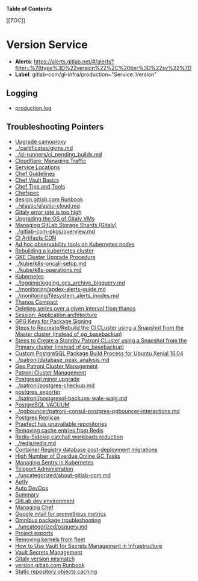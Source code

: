 <!-- MARKER: do not edit this section directly. Edit services/service-catalog.yml then run scripts/generate-docs -->

**Table of Contents**

[[_TOC_]]

# Version Service

* **Alerts**: <https://alerts.gitlab.net/#/alerts?filter=%7Btype%3D%22version%22%2C%20tier%3D%22sv%22%7D>
* **Label**: gitlab-com/gl-infra/production~"Service::Version"

## Logging

* [production.log](/var/log/version/)

## Troubleshooting Pointers

* [Upgrade camoproxy](../camoproxy/upgrade-camoproxy.md)
* [../certificates/gkms.md](../certificates/gkms.md)
* [../ci-runners/ci_pending_builds.md](../ci-runners/ci_pending_builds.md)
* [Cloudflare: Managing Traffic](../cloudflare/managing-traffic.md)
* [Service Locations](../cloudflare/services-locations.md)
* [Chef Guidelines](../config_management/chef-guidelines.md)
* [Chef Vault Basics](../config_management/chef-vault.md)
* [Chef Tips and Tools](../config_management/chef-workflow.md)
* [Chefspec](../config_management/chefspec.md)
* [design.gitlab.com Runbook](../design/design-gitlab-com.md)
* [../elastic/elastic-cloud.md](../elastic/elastic-cloud.md)
* [Gitaly error rate is too high](../gitaly/gitaly-error-rate.md)
* [Upgrading the OS of Gitaly VMs](../gitaly/gitaly-os-upgrade.md)
* [Managing GitLab Storage Shards (Gitaly)](../gitaly/storage-sharding.md)
* [../gitlab-com-pkgs/overview.md](../gitlab-com-pkgs/overview.md)
* [CI Artifacts CDN](../google-cloud-storage/artifacts-cdn.md)
* [Ad hoc observability tools on Kubernetes nodes](../kube/k8s-adhoc-observability.md)
* [Rebuilding a kubernetes cluster](../kube/k8s-cluster-rebuild.md)
* [GKE Cluster Upgrade Procedure](../kube/k8s-cluster-upgrade.md)
* [../kube/k8s-oncall-setup.md](../kube/k8s-oncall-setup.md)
* [../kube/k8s-operations.md](../kube/k8s-operations.md)
* [Kubernetes](../kube/kubernetes.md)
* [../logging/logging_gcs_archive_bigquery.md](../logging/logging_gcs_archive_bigquery.md)
* [../monitoring/apdex-alerts-guide.md](../monitoring/apdex-alerts-guide.md)
* [../monitoring/filesystem_alerts_inodes.md](../monitoring/filesystem_alerts_inodes.md)
* [Thanos Compact](../monitoring/thanos-compact.md)
* [Deleting series over a given interval from thanos](../monitoring/thanos-delete-series-interval.md)
* [Session: Application architecture](../onboarding/architecture.md)
* [GPG Keys for Package Signing](../packaging/manage-package-signing-keys.md)
* [Steps to Recreate/Rebuild the CI CLuster using a Snapshot from the Master cluster (instead of pg_basebackup)](../patroni-ci/rebuild_ci_cluster_from_prod.md)
* [Steps to Create a Standby Patroni CLuster using a Snapshot from the Primary cluster (instead of pg_basebackup)](../patroni/build_cluster_from_snapshot.md)
* [Custom PostgreSQL Package Build Process for Ubuntu Xenial 16.04](../patroni/custom_postgres_packages.md)
* [../patroni/database_peak_analysis.md](../patroni/database_peak_analysis.md)
* [Geo Patroni Cluster Management](../patroni/geo-patroni-cluster.md)
* [Patroni Cluster Management](../patroni/patroni-management.md)
* [Postgresql minor upgrade](../patroni/pg_minor_upgrade.md)
* [../patroni/postgres-checkup.md](../patroni/postgres-checkup.md)
* [postgres_exporter](../patroni/postgres_exporter.md)
* [../patroni/postgresql-backups-wale-walg.md](../patroni/postgresql-backups-wale-walg.md)
* [PostgreSQL VACUUM](../patroni/postgresql-vacuum.md)
* [../pgbouncer/patroni-consul-postgres-pgbouncer-interactions.md](../pgbouncer/patroni-consul-postgres-pgbouncer-interactions.md)
* [Postgres Replicas](../postgres-dr-delayed/postgres-dr-replicas.md)
* [Praefect has unavailable repositories](../praefect/praefect-unavailable-repo.md)
* [Removing cache entries from Redis](../redis-cache/remove-cache-entries.md)
* [Redis-Sidekiq catchall workloads reduction](../redis/redis-sidekiq-catchall-workloads-reduction.md)
* [../redis/redis.md](../redis/redis.md)
* [Container Registry database post-deployment migrations](../registry/db-post-deployment-migrations.md)
* [High Number of Overdue Online GC Tasks](../registry/online-gc-high-overdue-tasks.md)
* [Managing Sentry in Kubernetes](../sentry/sentry-in-kube.md)
* [Teleport Administration](../teleport/teleport_admin.md)
* [../uncategorized/about-gitlab-com.md](../uncategorized/about-gitlab-com.md)
* [Aptly](../uncategorized/aptly.md)
* [Auto DevOps](../uncategorized/auto-devops.md)
* [Summary](../uncategorized/cloudsql-data-export.md)
* [GitLab dev environment](../uncategorized/dev-environment.md)
* [Managing Chef](../uncategorized/manage-chef.md)
* [Google mtail for prometheus metrics](../uncategorized/mtail.md)
* [Omnibus package troubleshooting](../uncategorized/omnibus-package-updates.md)
* [../uncategorized/osquery.md](../uncategorized/osquery.md)
* [Project exports](../uncategorized/project-export.md)
* [Removing kernels from fleet](../uncategorized/remove-kernels.md)
* [How to Use Vault for Secrets Management in Infrastructure](../vault/usage.md)
* [Vault Secrets Management](../vault/vault.md)
* [Gitaly version mismatch](gitaly-version-mismatch.md)
* [version.gitlab.com Runbook](version-gitlab-com.md)
* [Static repository objects caching](../web/static-repository-objects-caching.md)
<!-- END_MARKER -->

<!-- ## Summary -->

<!-- ## Architecture -->

<!-- ## Performance -->

<!-- ## Scalability -->

<!-- ## Availability -->

<!-- ## Durability -->

<!-- ## Security/Compliance -->

<!-- ## Monitoring/Alerting -->

<!-- ## Links to further Documentation -->
